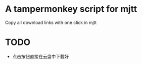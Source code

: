 # A tampermonkey script for mjtt

Copy all download links with one click in mjtt

# TODO

* 点击按钮直接在云盘中下载好